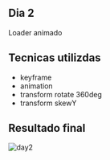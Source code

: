 ## Dia 2
Loader animado

## Tecnicas utilizdas

* keyframe
* animation
* transform rotate 360deg
* transform skewY

## Resultado final

![day2](https://user-images.githubusercontent.com/47106171/92400313-228b3b00-f102-11ea-842f-1b9f42745628.gif)